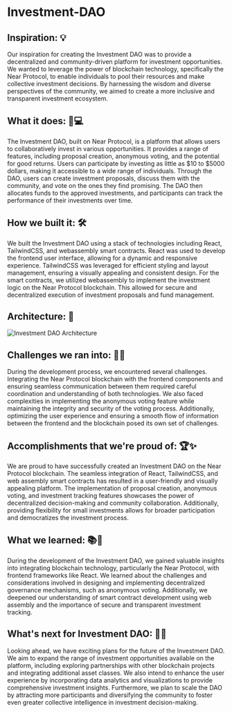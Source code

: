 # Investment-DAO

## Inspiration: 💡
Our inspiration for creating the Investment DAO was to provide a decentralized and community-driven platform for investment opportunities. We wanted to leverage the power of blockchain technology, specifically the Near Protocol, to enable individuals to pool their resources and make collective investment decisions. By harnessing the wisdom and diverse perspectives of the community, we aimed to create a more inclusive and transparent investment ecosystem.

## What it does: 🏦💻
The Investment DAO, built on Near Protocol, is a platform that allows users to collaboratively invest in various opportunities. It provides a range of features, including proposal creation, anonymous voting, and the potential for good returns. Users can participate by investing as little as $10 to $5000 dollars, making it accessible to a wide range of individuals. Through the DAO, users can create investment proposals, discuss them with the community, and vote on the ones they find promising. The DAO then allocates funds to the approved investments, and participants can track the performance of their investments over time.

## How we built it: 🛠️
We built the Investment DAO using a stack of technologies including React, TailwindCSS, and webassembly smart contracts. React was used to develop the frontend user interface, allowing for a dynamic and responsive experience. TailwindCSS was leveraged for efficient styling and layout management, ensuring a visually appealing and consistent design. For the smart contracts, we utilized webassembly to implement the investment logic on the Near Protocol blockchain. This allowed for secure and decentralized execution of investment proposals and fund management.

## Architecture: 🧱

![Investment DAO Architecture](https://github.com/Nishu0/Investment-DAO/assets/89217455/046b8e95-910c-4e9f-bbb6-b8001c7d703e)

## Challenges we ran into: 🚧🔴
During the development process, we encountered several challenges. Integrating the Near Protocol blockchain with the frontend components and ensuring seamless communication between them required careful coordination and understanding of both technologies. We also faced complexities in implementing the anonymous voting feature while maintaining the integrity and security of the voting process. Additionally, optimizing the user experience and ensuring a smooth flow of information between the frontend and the blockchain posed its own set of challenges.

## Accomplishments that we're proud of: 🏆✨
We are proud to have successfully created an Investment DAO on the Near Protocol blockchain. The seamless integration of React, TailwindCSS, and web assembly smart contracts has resulted in a user-friendly and visually appealing platform. The implementation of proposal creation, anonymous voting, and investment tracking features showcases the power of decentralized decision-making and community collaboration. Additionally, providing flexibility for small investments allows for broader participation and democratizes the investment process.

##  What we learned: 📚🧠
During the development of the Investment DAO, we gained valuable insights into integrating blockchain technology, particularly the Near Protocol, with frontend frameworks like React. We learned about the challenges and considerations involved in designing and implementing decentralized governance mechanisms, such as anonymous voting. Additionally, we deepened our understanding of smart contract development using web assembly and the importance of secure and transparent investment tracking.

##  What's next for Investment DAO: 🚀🔮
Looking ahead, we have exciting plans for the future of the Investment DAO. We aim to expand the range of investment opportunities available on the platform, including exploring partnerships with other blockchain projects and integrating additional asset classes. We also intend to enhance the user experience by incorporating data analytics and visualizations to provide comprehensive investment insights. Furthermore, we plan to scale the DAO by attracting more participants and diversifying the community to foster even greater collective intelligence in investment decision-making.
